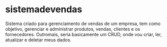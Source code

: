 # sistemadevendas
Sistema criado para gerenciamento de vendas de um empresa, tem como objetivo, gerenciar e  administrar produtos, vendas, clientes e os fornecedores. Outromais, seria basicamente um CRUD, onde vou criar,  ler, atualizar e deletar meus dados.
